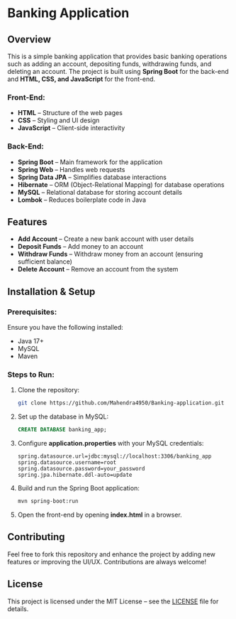 # Banking Application

## Overview
This is a simple banking application that provides basic banking operations such as adding an account, depositing funds, withdrawing funds, and deleting an account. The project is built using **Spring Boot** for the back-end and **HTML, CSS, and JavaScript** for the front-end.

### Front-End:
- **HTML** – Structure of the web pages
- **CSS** – Styling and UI design
- **JavaScript** – Client-side interactivity

### Back-End:
- **Spring Boot** – Main framework for the application
- **Spring Web** – Handles web requests
- **Spring Data JPA** – Simplifies database interactions
- **Hibernate** – ORM (Object-Relational Mapping) for database operations
- **MySQL** – Relational database for storing account details
- **Lombok** – Reduces boilerplate code in Java

## Features
- **Add Account** – Create a new bank account with user details
- **Deposit Funds** – Add money to an account
- **Withdraw Funds** – Withdraw money from an account (ensuring sufficient balance)
- **Delete Account** – Remove an account from the system

## Installation & Setup

### Prerequisites:
Ensure you have the following installed:
- Java 17+
- MySQL
- Maven

### Steps to Run:
1. Clone the repository:
   ```sh
   git clone https://github.com/Mahendra4950/Banking-application.git
   ```
2. Set up the database in MySQL:
   ```sql
   CREATE DATABASE banking_app;
   ```
3. Configure **application.properties** with your MySQL credentials:
   ```properties
   spring.datasource.url=jdbc:mysql://localhost:3306/banking_app
   spring.datasource.username=root
   spring.datasource.password=your_password
   spring.jpa.hibernate.ddl-auto=update
   ```
4. Build and run the Spring Boot application:
   ```sh
   mvn spring-boot:run
   ```
5. Open the front-end by opening **index.html** in a browser.

## Contributing
Feel free to fork this repository and enhance the project by adding new features or improving the UI/UX. Contributions are always welcome!

## License
This project is licensed under the MIT License – see the [LICENSE](LICENSE) file for details.

